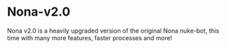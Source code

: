 # Nona-v2.0
Nona v2.0 is a heavily upgraded version of the original Nona nuke-bot, this time with many more features, faster processes and more!

